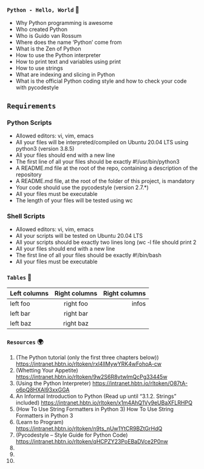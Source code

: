 ### `Python - Hello, World` :dart:


* Why Python programming is awesome
* Who created Python
* Who is Guido van Rossum
* Where does the name ‘Python’ come from
* What is the Zen of Python
* How to use the Python interpreter
* How to print text and variables using print
* How to use strings
* What are indexing and slicing in Python
* What is the official Python coding style and how to check your code with pycodestyle

## `Requirements`

### Python Scripts

* Allowed editors: vi, vim, emacs
* All your files will be interpreted/compiled on Ubuntu 20.04 LTS using python3 (version 3.8.5)
* All your files should end with a new line
* The first line of all your files should be exactly #!/usr/bin/python3
* A README.md file at the root of the repo, containing a description of the repository
* A README.md file, at the root of the folder of this project, is mandatory
* Your code should use the pycodestyle (version 2.7.*)
* All your files must be executable
* The length of your files will be tested using wc

### Shell Scripts


* Allowed editors: vi, vim, emacs
* All your scripts will be tested on Ubuntu 20.04 LTS
* All your scripts should be exactly two lines long (wc -l file should print 2
* All your files should end with a new line
* The first line of all your files should be exactly #!/bin/bash
* All your files must be executable


### `Tables`     :floppy_disk:

| Left columns  | Right columns |Right columns|
| ------------- |:-------------:|------------:|
| left foo      | right foo     |infos	      |
| left bar      | right bar     |             |
| left baz      | right baz     |             |


### `Resources`   :earth_africa:

1. (The Python tutorial (only the first three chapters below))  https://intranet.hbtn.io/rltoken/rxl4llMywYRK4wFohoA-cw
2. (Whetting Your Appetite)  https://intranet.hbtn.io/rltoken/9w2S6R8vtwlmQcPg33445w
3. (Using the Python Interpreter)  https://intranet.hbtn.io/rltoken/O87tA-o6pQ8HXAl93xxGGA
4. An Informal Introduction to Python (Read up until “3.1.2. Strings” included)  https://intranet.hbtn.io/rltoken/x1m4AhQ1Vy9eUBaXFLRHPQ
5. (How To Use String Formatters in Python 3) How To Use String Formatters in Python 3
6. (Learn to Program)  https://intranet.hbtn.io/rltoken/n9ts_nUw1YtCR9BZtGrHdQ
7. (Pycodestyle – Style Guide for Python Code)  https://intranet.hbtn.io/rltoken/qHCPZY23PoEBaDVce2P0nw
8. 
9. 
10. 

